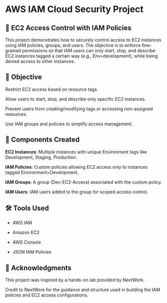 # AWS IAM Cloud Security Project
## 🎯 EC2 Access Control with IAM Policies

This project demonstrates how to securely control access to EC2 instances using IAM policies, groups, and users. The objective is to enforce fine-grained permissions so that IAM users can only start, stop, and describe EC2 instances tagged a certain way (e.g., Env=development), while being denied access to other instances.

## 🔐 Objective

Restrict EC2 access based on resource tags.

Allow users to start, stop, and describe only specific EC2 instances.

Prevent users from creating/modifying tags or accessing non-assigned resources.

Use IAM groups and policies to simplify access management.

## 🧱 Components Created
**EC2 Instances**:	Multiple instances with unique Environment tags like Development, Staging, Production.

**IAM Policies**: Custom policies allowing EC2 access only to instances tagged Environment=Development.

**IAM Groups**: A group (Dev-EC2-Access) associated with the custom policy.

**IAM Users**: IAM users added to the group for scoped access control.

## 🛠 Tools Used
- AWS IAM

- Amazon EC2

- AWS Console

- JSON IAM Policies

## 🙏 Acknowledgments
This project was inspired by a hands-on lab provided by NextWork.

Credit to NextWork for the guidance and structure used in building the IAM policies and EC2 access configurations.

